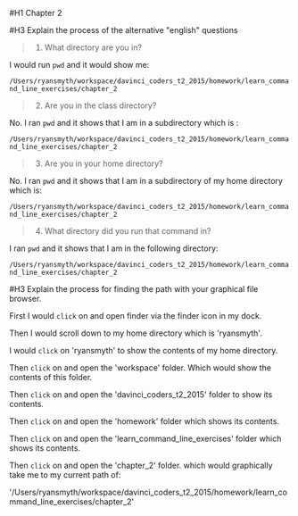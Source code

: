 #H1 Chapter 2

#H3 Explain the process of the alternative "english" questions

> 1) What directory are you in?

I would run `pwd` and it would show me: 

`/Users/ryansmyth/workspace/davinci_coders_t2_2015/homework/learn_command_line_exercises/chapter_2`

> 2) Are you in the class directory?

No. I ran `pwd` and it shows that I am in a subdirectory which is :
 
`/Users/ryansmyth/workspace/davinci_coders_t2_2015/homework/learn_command_line_exercises/chapter_2`

> 3) Are you in your home directory?

No. I ran `pwd` and it shows that I am in a subdirectory of my home directory which is:

`/Users/ryansmyth/workspace/davinci_coders_t2_2015/homework/learn_command_line_exercises/chapter_2`

> 4) What directory did you run that command in?

I ran `pwd` and it shows that I am in the following directory:

`/Users/ryansmyth/workspace/davinci_coders_t2_2015/homework/learn_command_line_exercises/chapter_2`


#H3 Explain the process for finding the path with your graphical file browser.

First I would `click` on and open finder via the finder icon in my dock.

Then I would scroll down to my home directory which is 'ryansmyth'.

I would `click` on 'ryansmyth' to show the contents of my home directory.

Then `click` on and open the 'workspace' folder. Which would show the contents of this folder.

Then `click` on and open the 'davinci_coders_t2_2015' folder to show its contents.

Then `click` on and open the 'homework' folder which shows its contents.

Then `click` on and open the 'learn_command_line_exercises' folder which shows its contents.

Then `click` on and open the 'chapter_2' folder. which would graphically take me to my current path of:

'/Users/ryansmyth/workspace/davinci_coders_t2_2015/homework/learn_command_line_exercises/chapter_2'
